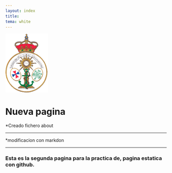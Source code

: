 ```yaml
---
layout: index
title:
tema: white
---
```

![imag.cabecera](img/escudo.png)
# Nueva pagina

*Creado fichero about
<hr/>
*modificacion con markdon
<hr/>

### Esta es la segunda pagina para la practica de, pagina estatica con github.
